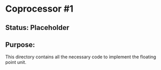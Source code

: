 # Coprocessor #1

## Status: Placeholder

## Purpose:
This directory contains all the necessary code to implement the floating point unit.